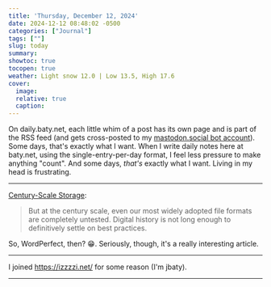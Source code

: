 ```yaml
---
title: 'Thursday, December 12, 2024'
date: 2024-12-12 08:48:02 -0500
categories: ["Journal"]
tags: [""]
slug: today
summary: 
showtoc: true
tocopen: true
weather: Light snow 12.0 | Low 13.5, High 17.6
cover: 
  image: 
  relative: true
  caption: 
---
```


On daily.baty.net, each little whim of a post has its own page and is part of the RSS feed (and gets cross-posted to my [mastodon.social bot account](https://mastodon.social/@batybot)). Some days, that's exactly what I want. When I write daily notes here at baty.net, using the single-entry-per-day format, I feel less pressure to make anything "count". And some days, _that's_ exactly what I want. Living in my head is frustrating.

----

[Century-Scale Storage](https://lil.law.harvard.edu/century-scale-storage/):

> But at the century scale, even our most widely adopted file formats are completely untested. Digital history is not long enough to definitively settle on best practices.

So, WordPerfect, then? 😁. Seriously, though, it's a really interesting article.

----

I joined https://izzzzi.net/ for some reason (I'm jbaty).

----

